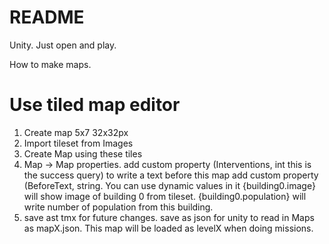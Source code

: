 # README #

Unity. Just open and play.

How to make maps.

# Use tiled map editor #
1. Create map 5x7 32x32px
2. Import tileset from Images
3. Create Map using these tiles
4. Map -> Map properties. add custom property (Interventions, int this is the success query) to write a text before this map add custom property (BeforeText, string. You can use dynamic values in it {building0.image} will show image of building 0 from tileset. {building0.population} will write number of population from this building. 
5. save ast tmx for future changes. save as json for unity to read in Maps as mapX.json. This map will be loaded as levelX when doing missions.